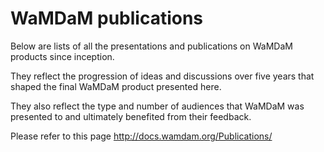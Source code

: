# WaMDaM publications  
Below are lists of all the presentations and publications on WaMDaM products since inception.  

They reflect the progression of ideas and discussions over five years that shaped the final WaMDaM product presented here.  

They also reflect the type and number of audiences that WaMDaM was presented to and ultimately benefited from their feedback.    
  
 Please refer to this page 
 http://docs.wamdam.org/Publications/
